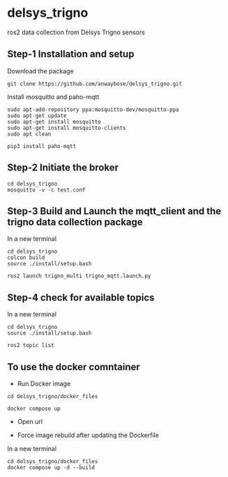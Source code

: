# delsys_trigno
ros2 data collection from Delsys Trigno sensors

## Step-1 Installation and setup
Download the package
```
git clone https://github.com/anwaybose/delsys_trigno.git
```
Install mosquitto and paho-mqtt
```
sudo apt-add-repository ppa:mosquitto-dev/mosquitto-ppa
sudo apt-get update
sudo apt-get install mosquitto
sudo apt-get install mosquitto-clients
sudo apt clean

pip3 install paho-mqtt
```

## Step-2 Initiate the broker
```
cd delsys_trigno
mosquitto -v -c test.conf
```

## Step-3 Build and Launch the mqtt_client and the trigno data collection package
In a new terminal
```
cd delsys_trigno
colcon build
source ./install/setup.bash

ros2 launch trigno_multi trigno_mqtt.launch.py 
```
## Step-4 check for available topics
In a new terminal
```
cd delsys_trigno
source ./install/setup.bash

ros2 topic list
```
## To use the docker comntainer
* Run Docker image
```
cd delsys_trigno/docker_files

docker compose up
```

* Open url [](http://localhost:8888/)

* Force image rebuild after updating the Dockerfile

In a new terminal
```
cd delsys_trigno/docker_files
docker compose up -d --build 
```

